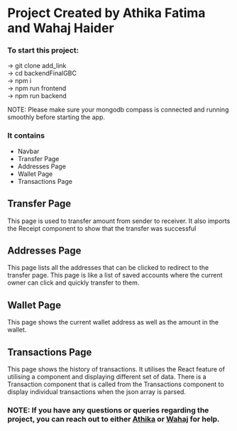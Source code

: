 # Project Created by Athika Fatima and Wahaj Haider

### To start this project: <br />

-> git clone add_link<br />
-> cd backendFinalGBC<br />
-> npm i<br />
-> npm run frontend<br />
-> npm run backend

NOTE: Please make sure your mongodb compass is connected and running smoothly before starting the app.

### It contains

<ul>
<li>Navbar</li>
<li>Transfer Page</li>
<li>Addresses Page</li>
<li>Wallet Page</li>
<li>Transactions Page</li>
</ul>

<h2>Transfer Page</h2>
<p>This page is used to transfer amount from sender to receiver. It also imports the Receipt component to show that the transfer was successful</p>

<h2>Addresses Page</h2>
<p>This page lists all the addresses that can be clicked to redirect to the transfer page. This page is like a list of saved accounts where the current owner can click and quickly transfer to them.</p>

<h2>Wallet Page</h2>
<p>This page shows the current wallet address as well as the amount in the wallet.</p>

<h2>Transactions Page</h2>
<p>This page shows the history of transactions. It utilises the React feature of utilising a component and displaying different set of data. There is a Transaction component that is called from the Transactions component to display individual transactions when the json array is parsed.</p>

<h3>NOTE: If you have any questions or queries regarding the project, you can reach out to either <a href="https://www.linkedin.com/in/athika-fatima/">Athika</a> or <a href="https://www.linkedin.com/in/syed-wahaj-haider-2785a0184/">Wahaj</a> for help.</h3>
